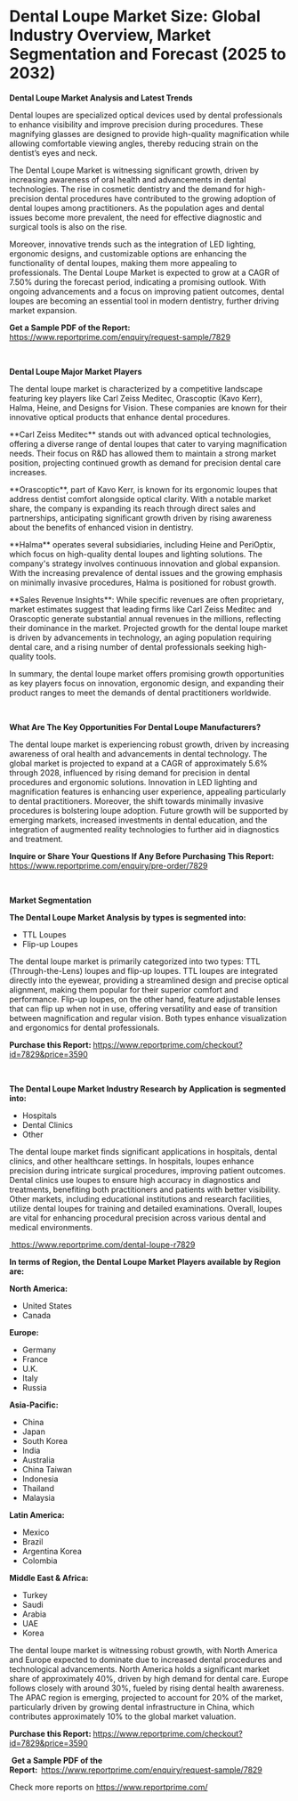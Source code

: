<p><h1>Dental Loupe Market Size: Global Industry Overview, Market Segmentation and Forecast (2025 to 2032)</h1></p><p><strong>Dental Loupe Market Analysis and Latest Trends</strong></p>
<p><p>Dental loupes are specialized optical devices used by dental professionals to enhance visibility and improve precision during procedures. These magnifying glasses are designed to provide high-quality magnification while allowing comfortable viewing angles, thereby reducing strain on the dentist’s eyes and neck.</p><p>The Dental Loupe Market is witnessing significant growth, driven by increasing awareness of oral health and advancements in dental technologies. The rise in cosmetic dentistry and the demand for high-precision dental procedures have contributed to the growing adoption of dental loupes among practitioners. As the population ages and dental issues become more prevalent, the need for effective diagnostic and surgical tools is also on the rise.</p><p>Moreover, innovative trends such as the integration of LED lighting, ergonomic designs, and customizable options are enhancing the functionality of dental loupes, making them more appealing to professionals. The Dental Loupe Market is expected to grow at a CAGR of 7.50% during the forecast period, indicating a promising outlook. With ongoing advancements and a focus on improving patient outcomes, dental loupes are becoming an essential tool in modern dentistry, further driving market expansion.</p></p>
<p><strong>Get a Sample PDF of the Report:&nbsp;</strong> <a href="https://www.reportprime.com/enquiry/request-sample/7829?utm_campaign=3148&utm_medium=2&utm_source=Github&utm_content=ia&utm_term=19032025&utm_id=dental-loupe">https://www.reportprime.com/enquiry/request-sample/7829</a></p>
<p>&nbsp;</p>
<p><strong>Dental Loupe Major Market Players</strong></p>
<p><p>The dental loupe market is characterized by a competitive landscape featuring key players like Carl Zeiss Meditec, Orascoptic (Kavo Kerr), Halma, Heine, and Designs for Vision. These companies are known for their innovative optical products that enhance dental procedures.</p><p>**Carl Zeiss Meditec** stands out with advanced optical technologies, offering a diverse range of dental loupes that cater to varying magnification needs. Their focus on R&D has allowed them to maintain a strong market position, projecting continued growth as demand for precision dental care increases.</p><p>**Orascoptic**, part of Kavo Kerr, is known for its ergonomic loupes that address dentist comfort alongside optical clarity. With a notable market share, the company is expanding its reach through direct sales and partnerships, anticipating significant growth driven by rising awareness about the benefits of enhanced vision in dentistry.</p><p>**Halma** operates several subsidiaries, including Heine and PeriOptix, which focus on high-quality dental loupes and lighting solutions. The company's strategy involves continuous innovation and global expansion. With the increasing prevalence of dental issues and the growing emphasis on minimally invasive procedures, Halma is positioned for robust growth.</p><p>**Sales Revenue Insights**: While specific revenues are often proprietary, market estimates suggest that leading firms like Carl Zeiss Meditec and Orascoptic generate substantial annual revenues in the millions, reflecting their dominance in the market. Projected growth for the dental loupe market is driven by advancements in technology, an aging population requiring dental care, and a rising number of dental professionals seeking high-quality tools.</p><p>In summary, the dental loupe market offers promising growth opportunities as key players focus on innovation, ergonomic design, and expanding their product ranges to meet the demands of dental practitioners worldwide.</p></p>
<p>&nbsp;</p>
<p><strong>What Are The Key Opportunities For Dental Loupe Manufacturers?</strong></p>
<p><p>The dental loupe market is experiencing robust growth, driven by increasing awareness of oral health and advancements in dental technology. The global market is projected to expand at a CAGR of approximately 5.6% through 2028, influenced by rising demand for precision in dental procedures and ergonomic solutions. Innovation in LED lighting and magnification features is enhancing user experience, appealing particularly to dental practitioners. Moreover, the shift towards minimally invasive procedures is bolstering loupe adoption. Future growth will be supported by emerging markets, increased investments in dental education, and the integration of augmented reality technologies to further aid in diagnostics and treatment.</p></p>
<p><strong>Inquire or Share Your Questions If Any Before Purchasing This Report:</strong> <a href="https://www.reportprime.com/enquiry/pre-order/7829?utm_campaign=3148&utm_medium=2&utm_source=Github&utm_content=ia&utm_term=19032025&utm_id=dental-loupe">https://www.reportprime.com/enquiry/pre-order/7829</a></p>
<p>&nbsp;</p>
<p><strong>Market Segmentation</strong></p>
<p><strong>The Dental Loupe Market Analysis by types is segmented into:</strong></p>
<p><ul><li>TTL Loupes</li><li>Flip-up Loupes</li></ul></p>
<p><p>The dental loupe market is primarily categorized into two types: TTL (Through-the-Lens) loupes and flip-up loupes. TTL loupes are integrated directly into the eyewear, providing a streamlined design and precise optical alignment, making them popular for their superior comfort and performance. Flip-up loupes, on the other hand, feature adjustable lenses that can flip up when not in use, offering versatility and ease of transition between magnification and regular vision. Both types enhance visualization and ergonomics for dental professionals.</p></p>
<p><strong>Purchase this Report:&nbsp;</strong><a href="https://www.reportprime.com/checkout?id=7829&price=3590&utm_campaign=3148&utm_medium=2&utm_source=Github&utm_content=ia&utm_term=19032025&utm_id=dental-loupe">https://www.reportprime.com/checkout?id=7829&price=3590</a></p>
<p>&nbsp;</p>
<p><strong>The Dental Loupe Market Industry Research by Application is segmented into:</strong></p>
<p><ul><li>Hospitals</li><li>Dental Clinics</li><li>Other</li></ul></p>
<p><p>The dental loupe market finds significant applications in hospitals, dental clinics, and other healthcare settings. In hospitals, loupes enhance precision during intricate surgical procedures, improving patient outcomes. Dental clinics use loupes to ensure high accuracy in diagnostics and treatments, benefiting both practitioners and patients with better visibility. Other markets, including educational institutions and research facilities, utilize dental loupes for training and detailed examinations. Overall, loupes are vital for enhancing procedural precision across various dental and medical environments.</p></p>
<p><a href="https://www.reportprime.com/dental-loupe-r7829?utm_campaign=3148&utm_medium=2&utm_source=Github&utm_content=ia&utm_term=19032025&utm_id=dental-loupe">&nbsp;https://www.reportprime.com/dental-loupe-r7829</a></p>
<p><strong>In terms of Region, the Dental Loupe Market Players available by Region are:</strong></p>
<p>
    <p> <strong> North America: </strong>
        <ul>
            <li>United States</li>
            <li>Canada</li>
        </ul>
        </p> 
    <p> <strong> Europe: </strong>
        <ul>
            <li>Germany</li>
            <li>France</li>
            <li>U.K.</li>
            <li>Italy</li>
            <li>Russia</li>
        </ul>
        </p> 
    <p> <strong> Asia-Pacific: </strong>
        <ul>
            <li>China</li>
            <li>Japan</li>
            <li>South Korea</li>
            <li>India</li>
            <li>Australia</li>
            <li>China Taiwan</li>
            <li>Indonesia</li>
            <li>Thailand</li>
            <li>Malaysia</li>
        </ul>
        </p> 
    <p> <strong> Latin America: </strong>
        <ul>
            <li>Mexico</li>
            <li>Brazil</li>
            <li>Argentina Korea</li>
            <li>Colombia</li>
        </ul>
        </p> 
    <p> <strong> Middle East & Africa: </strong>
        <ul>
            <li>Turkey</li>
            <li>Saudi</li>
            <li>Arabia</li>
            <li>UAE</li>
            <li>Korea</li>
        </ul>
    </p>
    </p>
<p><p>The dental loupe market is witnessing robust growth, with North America and Europe expected to dominate due to increased dental procedures and technological advancements. North America holds a significant market share of approximately 40%, driven by high demand for dental care. Europe follows closely with around 30%, fueled by rising dental health awareness. The APAC region is emerging, projected to account for 20% of the market, particularly driven by growing dental infrastructure in China, which contributes approximately 10% to the global market valuation.</p></p>
<p><strong>Purchase this Report: </strong><a href="https://www.reportprime.com/checkout?id=7829&price=3590&utm_campaign=3148&utm_medium=2&utm_source=Github&utm_content=ia&utm_term=19032025&utm_id=dental-loupe">https://www.reportprime.com/checkout?id=7829&price=3590</a></p>
<p>&nbsp;<strong>Get a Sample PDF of the Report:&nbsp;&nbsp;</strong><a href="https://www.reportprime.com/enquiry/request-sample/7829?utm_campaign=3148&utm_medium=2&utm_source=Github&utm_content=ia&utm_term=19032025&utm_id=dental-loupe">https://www.reportprime.com/enquiry/request-sample/7829</a></p>
<p><strong></strong></p>
<p>Check more reports on <a href="https://www.reportprime.com/?utm_campaign=3148&utm_medium=2&utm_source=Github&utm_content=ia&utm_term=19032025&utm_id=dental-loupe">https://www.reportprime.com/</a></p>